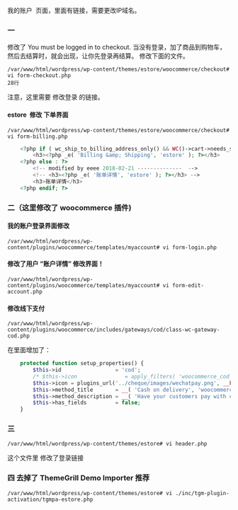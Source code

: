 我的账户  页面，里面有链接，需要更改IP域名。

### 一
修改了 You must be logged in to checkout.
当没有登录，加了商品到购物车，然后去结算时，就会出现，让你先登录再结算。 修改下面的文件。
```
/var/www/html/wordpress/wp-content/themes/estore/woocommerce/checkout# vi form-checkout.php 
28行
```
注意，这里需要 修改登录 的链接。 

#### estore  修改 下单界面
```
/var/www/html/wordpress/wp-content/themes/estore/woocommerce/checkout#  vi form-billing.php 
```
```php
    <?php if ( wc_ship_to_billing_address_only() && WC()->cart->needs_shipping() ) : ?>
        <h3><?php _e( 'Billing &amp; Shipping', 'estore' ); ?></h3>
    <?php else : ?>
        <!-- modified by eeee 2018-02-21 --------------  -->
        <!-- <h3><?php _e( '账单详情', 'estore' ); ?></h3> -->
        <h3>账单详情</h3>
    <?php endif; ?>
```


### 二（这里修改了 woocommerce 插件)
#### 我的账户登录界面修改
```
/var/www/html/wordpress/wp-content/plugins/woocommerce/templates/myaccount# vi form-login.php
```
#### 修改了用户 “账户详情” 修改界面！
```
/var/www/html/wordpress/wp-content/plugins/woocommerce/templates/myaccount# vi form-edit-account.php
```
#### 修改线下支付 
```
/var/www/html/wordpress/wp-content/plugins/woocommerce/includes/gateways/cod/class-wc-gateway-cod.php
```
在里面增加了：
```php
    protected function setup_properties() {
        $this->id                 = 'cod';
        /* $this->icon               = apply_filters( 'woocommerce_cod_icon', '' ); */
        $this->icon = plugins_url('../cheque/images/wechatpay.png', __FILE__);
        $this->method_title       = __( 'Cash on delivery', 'woocommerce' );
        $this->method_description = __( 'Have your customers pay with cash (or by other means) upon delivery.', 'woocommerce' );
        $this->has_fields         = false;
    }
```

### 三
```
/var/www/html/wordpress/wp-content/themes/estore# vi header.php
```
这个文件里 修改了登录链接

### 四 去掉了 ThemeGrill Demo Importer 推荐

```
/var/www/html/wordpress/wp-content/themes/estore# vi ./inc/tgm-plugin-activation/tgmpa-estore.php
```
